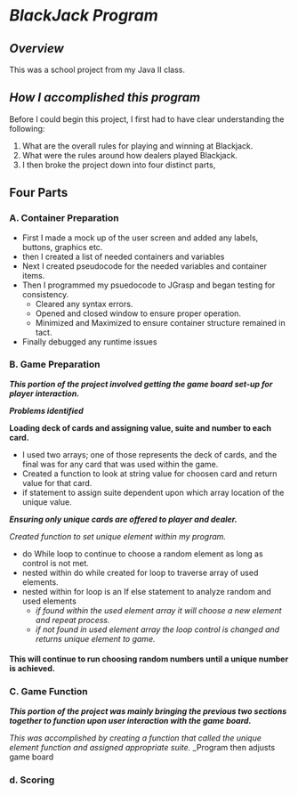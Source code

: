 # **_BlackJack Program_**

## **_Overview_**
This was a school project from my Java II class.  

## **_How I accomplished this program_**

Before I could begin this project, I first had to have clear understanding the following: 
1. What are the overall rules for playing and winning at Blackjack.  
2. What were the rules around how dealers played Blackjack. 
3. I then broke the project down into four distinct parts, 

## **Four Parts** 

  ### A. Container Preparation
   * First I made a mock up of the user screen and added any labels, buttons, graphics etc.  
   * then I created a list of needed containers and variables 
   * Next I created pseudocode for the needed variables and container items.  
   * Then I programmed my psuedocode to JGrasp and began testing for consistency. 
     - Cleared any syntax errors. 
     - Opened and closed window to ensure proper operation.
     - Minimized and Maximized to ensure container structure remained in tact.  
   * Finally debugged any runtime issues
    
  ### B. Game Preparation
   **_This portion of the project involved getting the game board set-up for player interaction._** 
    
   **_Problems identified_**
     
   **Loading deck of cards and assigning value, suite and number to each card.**
   * I used two arrays; one of those represents the deck of cards, 
   and the final was for any card that was used within the game.  
   * Created a function to look at string value for choosen card and return value for that card.
   * if statement to assign suite dependent upon which array location of the unique value.  
      
   **_Ensuring only unique cards are offered to player and dealer._** 
      
   *_Created function to set unique element within my program._* 
   * do While loop to continue to choose a random element as long as control is not met.  
   * nested within do while created for loop to traverse array of used elements.
   * nested within for loop is an If else statement to analyze random and used elements 
     - _if found within the used element array it will choose a new element and repeat process._ 
     - _if not found in used element array the loop control is changed and returns unique element to game._
      
   #### **This will continue to run choosing random numbers until a unique number is achieved.**
      
  ### C. Game Function
  
  **_This portion of the project was mainly bringing the previous two sections together to function upon user interaction with the game board._**
  
  _This was accomplished by creating a function that called the unique element function and assigned appropriate suite._
  _Program then adjusts game board
    
  ### d. Scoring
